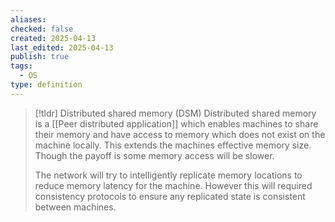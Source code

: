 ```yaml
---
aliases: 
checked: false
created: 2025-04-13
last_edited: 2025-04-13
publish: true
tags:
  - OS
type: definition
---
```

>[!tldr] Distributed shared memory (DSM)
>Distributed shared memory is a [[Peer distributed application]] which enables machines to share their memory and have access to memory which does not exist on the machine locally. This extends the machines effective memory size. Though the payoff is some memory access will be slower.
>
>The network will try to intelligently replicate memory locations to reduce memory latency for the machine. However this will required consistency protocols to ensure any replicated state is consistent between machines.

